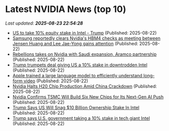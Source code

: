 # Latest NVIDIA News (top 10)
_Last updated: **2025-08-23 22:54:28**_

- [US to take 10% equity stake in Intel - Trump](https://www.rte.ie/news/business/2025/0822/1529779-us-intel-stake/) (Published: 2025-08-22)
- [Samsung reportedly clears Nvidia's HBM4 checks as meeting between Jensen Huang and Lee Jae-Yong gains attention](https://www.digitimes.com/news/a20250821PD240/samsung-nvidia-hbm4-hbm-2025.html) (Published: 2025-08-22)
- [Rebellions takes on Nvidia with Saudi expansion, Aramco partnership](https://www.digitimes.com/news/a20250821VL204/middle-east-nvidia-startup-ai-chip-saudi-arabia.html) (Published: 2025-08-22)
- [Trump trumpets deal giving US a 10% stake in downtrodden Intel](https://www.livemint.com/companies/news/trump-trumpets-deal-giving-us-a-10-stake-in-downtrodden-intel-11755901766091.html) (Published: 2025-08-22)
- [Apple trained a large language model to efficiently understand long-form video](https://9to5mac.com/2025/08/22/apple-trained-a-large-language-model-to-efficiently-understand-long-form-video/) (Published: 2025-08-22)
- [Nvidia Halts H20 Chip Production Amid China Crackdown](https://finance.yahoo.com/news/nvidia-halts-h20-chip-production-221017863.html) (Published: 2025-08-22)
- [Nvidia Confirms TSMC Will Build Six New Chips for Its Next-Gen AI Push](https://finance.yahoo.com/news/nvidia-confirms-tsmc-build-six-220232821.html) (Published: 2025-08-22)
- [Trump Says US Will Snag $10 Billion Ownership Stake In Intel](https://dailycaller.com/2025/08/22/donald-trump-us-10-billion-ownership-stake-intel/) (Published: 2025-08-22)
- [Trump says U.S. government taking a 10% stake in tech giant Intel](https://www.cbsnews.com/news/trump-says-u-s-government-taking-a-10-percent-stake-in-intel/) (Published: 2025-08-22)
